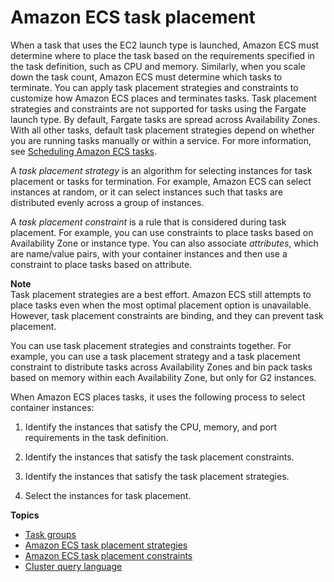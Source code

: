 # Amazon ECS task placement<a name="task-placement"></a>

When a task that uses the EC2 launch type is launched, Amazon ECS must determine where to place the task based on the requirements specified in the task definition, such as CPU and memory\. Similarly, when you scale down the task count, Amazon ECS must determine which tasks to terminate\. You can apply task placement strategies and constraints to customize how Amazon ECS places and terminates tasks\. Task placement strategies and constraints are not supported for tasks using the Fargate launch type\. By default, Fargate tasks are spread across Availability Zones\. With all other tasks, default task placement strategies depend on whether you are running tasks manually or within a service\. For more information, see [Scheduling Amazon ECS tasks](scheduling_tasks.md)\.

A *task placement strategy* is an algorithm for selecting instances for task placement or tasks for termination\. For example, Amazon ECS can select instances at random, or it can select instances such that tasks are distributed evenly across a group of instances\.

A *task placement constraint* is a rule that is considered during task placement\. For example, you can use constraints to place tasks based on Availability Zone or instance type\. You can also associate *attributes*, which are name/value pairs, with your container instances and then use a constraint to place tasks based on attribute\.

**Note**  
Task placement strategies are a best effort\. Amazon ECS still attempts to place tasks even when the most optimal placement option is unavailable\. However, task placement constraints are binding, and they can prevent task placement\. 

You can use task placement strategies and constraints together\. For example, you can use a task placement strategy and a task placement constraint to distribute tasks across Availability Zones and bin pack tasks based on memory within each Availability Zone, but only for G2 instances\.

When Amazon ECS places tasks, it uses the following process to select container instances:

1. Identify the instances that satisfy the CPU, memory, and port requirements in the task definition\.

1. Identify the instances that satisfy the task placement constraints\.

1. Identify the instances that satisfy the task placement strategies\.

1. Select the instances for task placement\.

**Topics**
+ [Task groups](task-groups.md)
+ [Amazon ECS task placement strategies](task-placement-strategies.md)
+ [Amazon ECS task placement constraints](task-placement-constraints.md)
+ [Cluster query language](cluster-query-language.md)